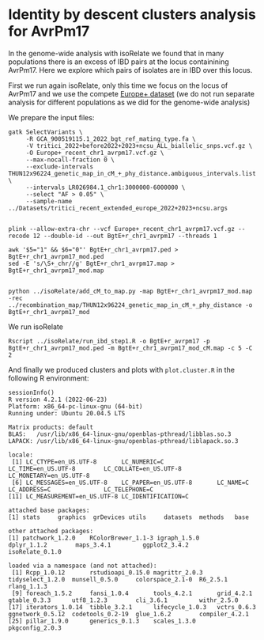 # Identity by descent clusters analysis for AvrPm17

In the genome-wide analysis with isoRelate we found that in many populations there is an excess of IBD pairs at the locus containining AvrPm17. Here we explore which pairs of isolates are in IBD over this locus.

First we run again isoRelate, only this time we focus on the locus of AvrPm17 and we use the compete [Europe+ dataset](../Datasets/Datasets.md) (we do not run separate analysis for different populations as we did for the genome-wide analysis)

We prepare the input files:

```
gatk SelectVariants \
     -R GCA_900519115.1_2022_bgt_ref_mating_type.fa \
     -V tritici_2022+before2022+2023+ncsu_ALL_biallelic_snps.vcf.gz \
     -O Europe+_recent_chr1_avrpm17.vcf.gz \
     --max-nocall-fraction 0 \
     --exclude-intervals THUN12x96224_genetic_map_in_cM_+_phy_distance.ambiguous_intervals.list \
     --intervals LR026984.1_chr1:3000000-6000000 \
     --select "AF > 0.05" \
     --sample-name ../Datasets/tritici_recent_extended_europe_2022+2023+ncsu.args


plink --allow-extra-chr --vcf Europe+_recent_chr1_avrpm17.vcf.gz --recode 12 --double-id --out BgtE+r_chr1_avrpm17 --threads 1

awk '$5="1" && $6="0"' BgtE+r_chr1_avrpm17.ped >  BgtE+r_chr1_avrpm17_mod.ped
sed -E 's/\S+_chr//g' BgtE+r_chr1_avrpm17.map > BgtE+r_chr1_avrpm17_mod.map


python ../isoRelate/add_cM_to_map.py -map BgtE+r_chr1_avrpm17_mod.map -rec ../recombination_map/THUN12x96224_genetic_map_in_cM_+_phy_distance -o BgtE+r_chr1_avrpm17_mod
```
We run isoRelate

```
Rscript ../isoRelate/run_ibd_step1.R -o BgtE+r_avrpm17 -p BgtE+r_chr1_avrpm17_mod.ped -m BgtE+r_chr1_avrpm17_mod_cM.map -c 5 -C 2
```

And finally we produced clusters and plots with `plot.cluster.R` in the following R environment:

```
sessionInfo()
R version 4.2.1 (2022-06-23)
Platform: x86_64-pc-linux-gnu (64-bit)
Running under: Ubuntu 20.04.5 LTS

Matrix products: default
BLAS:   /usr/lib/x86_64-linux-gnu/openblas-pthread/libblas.so.3
LAPACK: /usr/lib/x86_64-linux-gnu/openblas-pthread/liblapack.so.3

locale:
 [1] LC_CTYPE=en_US.UTF-8       LC_NUMERIC=C               LC_TIME=en_US.UTF-8        LC_COLLATE=en_US.UTF-8     LC_MONETARY=en_US.UTF-8   
 [6] LC_MESSAGES=en_US.UTF-8    LC_PAPER=en_US.UTF-8       LC_NAME=C                  LC_ADDRESS=C               LC_TELEPHONE=C            
[11] LC_MEASUREMENT=en_US.UTF-8 LC_IDENTIFICATION=C      

attached base packages:
[1] stats     graphics  grDevices utils     datasets  methods   base     

other attached packages:
[1] patchwork_1.2.0    RColorBrewer_1.1-3 igraph_1.5.0       dplyr_1.1.2        maps_3.4.1         ggplot2_3.4.2      isoRelate_0.1.0   

loaded via a namespace (and not attached):
 [1] Rcpp_1.0.12       rstudioapi_0.15.0 magrittr_2.0.3    tidyselect_1.2.0  munsell_0.5.0     colorspace_2.1-0  R6_2.5.1          rlang_1.1.3      
 [9] foreach_1.5.2     fansi_1.0.4       tools_4.2.1       grid_4.2.1        gtable_0.3.3      utf8_1.2.3        cli_3.6.1         withr_2.5.0      
[17] iterators_1.0.14  tibble_3.2.1      lifecycle_1.0.3   vctrs_0.6.3       ggnetwork_0.5.12  codetools_0.2-19  glue_1.6.2        compiler_4.2.1   
[25] pillar_1.9.0      generics_0.1.3    scales_1.3.0      pkgconfig_2.0.3
```
